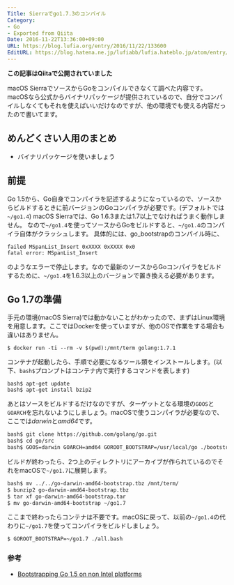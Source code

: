 ```yaml
---
Title: Sierraでgo1.7.3のコンパイル
Category:
- Go
- Exported from Qiita
Date: 2016-11-22T13:36:00+09:00
URL: https://blog.lufia.org/entry/2016/11/22/133600
EditURL: https://blog.hatena.ne.jp/lufiabb/lufia.hateblo.jp/atom/entry/26006613541679462
---
```


**この記事はQiitaで公開されていました**

macOS SierraでソースからGoをコンパイルできなくて調べた内容です。macOSなら公式からバイナリパッケージが提供されているので、自分でコンパイルしなくてもそれを使えばいいだけなのですが、他の環境でも使える内容だったので書いてます。

## めんどくさい人用のまとめ

* バイナリパッケージを使いましょう

## 前提

Go 1.5から、Go自身でコンパイラを記述するようになっているので、ソースからビルドするときに前バージョンのGoコンパイラが必要です。(デフォルトでは`~/go1.4`)
macOS Sierraでは、Go 1.6.3または1.7以上でなければうまく動作しません。
なので`~/go1.4`を使ってソースからGoをビルドすると、`~/go1.4`のコンパイラ自体がクラッシュします。
具体的には、go_bootstrapのコンパイル時に、

```
failed MSpanList_Insert 0xXXXX 0xXXXX 0x0
fatal error: MSpanList_Insert
```

のようなエラーで停止します。なので最新のソースからGoコンパイラをビルドするために、`~/go1.4`を1.6.3以上のバージョンで置き換える必要があります。

## Go 1.7の準備

手元の環境(macOS Sierra)では動かないことがわかったので、まずはLinux環境を用意します。ここではDockerを使っていますが、他のOSで作業をする場合も違いはありません。

```
$ docker run -ti --rm -v $(pwd):/mnt/term golang:1.7.1
```

コンテナが起動したら、手順で必要になるツール類をインストールします。(以下、`bash$`プロンプトはコンテナ内で実行するコマンドを表します)

```
bash$ apt-get update
bash$ apt-get install bzip2
```

あとはソースをビルドするだけなのですが、ターゲットとなる環境の`GOOS`と`GOARCH`を忘れないようにしましょう。macOSで使うコンパイラが必要なので、ここでは*darwin*と*amd64*です。

```sh
bash$ git clone https://github.com/golang/go.git
bash$ cd go/src
bash$ GOOS=darwin GOARCH=amd64 GOROOT_BOOTSTRAP=/usr/local/go ./bootstrap.bash
```

ビルドが終わったら、2つ上のディレクトリにアーカイブが作られているのでそれをmacOSで`~/go1.7`に展開します。

```sh
bash$ mv ../../go-darwin-amd64-bootstrap.tbz /mnt/term/
$ bunzip2 go-darwin-amd64-bootstrap.tbz
$ tar xf go-darwin-amd64-bootstrap.tar
$ mv go-darwin-amd64-bootstrap ~/go1.7
```

ここまで終わったらコンテナは不要です。macOSに戻って、以前の`~/go1.4`の代わりに`~/go1.7`を使ってコンパイラをビルドしましょう。

```sh
$ GOROOT_BOOTSTRAP=~/go1.7 ./all.bash
```

### 参考

* [Bootstrapping Go 1.5 on non Intel platforms](http://dave.cheney.net/2015/10/16/bootstrapping-go-1-5-on-non-intel-platforms)
